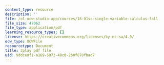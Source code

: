 ```yaml
---
content_type: resource
description: ''
file: /ol-ocw-studio-app/courses/18-01sc-single-variable-calculus-fall-2010/9ddce0f1a169687348c02b0f870fbad7_hjZhPczMkL4.pdf
file_size: 47062
file_type: application/pdf
learning_resource_types: []
license: https://creativecommons.org/licenses/by-nc-sa/4.0/
ocw_type: OCWFile
resourcetype: Document
title: 3play pdf file
uid: 9ddce0f1-a169-6873-48c0-2b0f870fbad7
---
```

